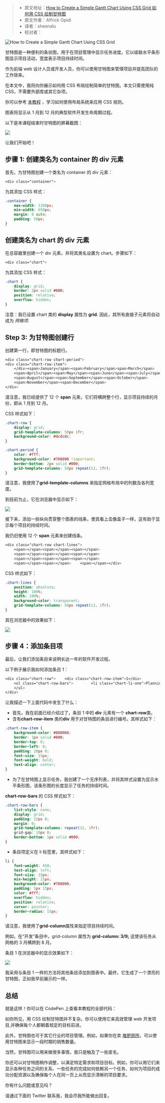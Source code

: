 > -   原文地址：[How to Create a Simple Gantt Chart Using CSS Grid 如何用 CSS 绘制甘特图](https://www.freecodecamp.org/news/create-gantt-chart-using-css-grid/)
> -   原文作者：Alfrick Opidi
> -   译者：sheenalu
> -   校对者：

![How to Create a Simple Gantt Chart Using CSS Grid](https://images.unsplash.com/photo-1532619675605-1ede6c2ed2b0?ixlib=rb-1.2.1&q=80&fm=jpg&crop=entropy&cs=tinysrgb&w=2000&fit=max&ixid=eyJhcHBfaWQiOjExNzczfQ)

甘特图是一种便利的条状图，用于在项目管理中显示任务进度。它以级联水平条形图显示项目活动，宽度表示项目持续时间。

作为前端 web 设计人员或开发人员，你可以使用甘特图来管理项目并提高团队的工作效率。

在本文中，我将向你展示如何用 CSS 布局绘制简单的甘特图。本文只需使用纯 CSS，不需要外部库或其它杂项。

你可以参考 [本教程][1] ，学习如何使用布局系统来应用 CSS 规则。

图表将显示从 1 月到 12 月的典型软件开发生命周期过程。

以下是本课程结束时甘特图的屏幕截图：

![](https://paper-attachments.dropbox.com/s_71DD472E9787F22210482D610A0DD84B11827762D701C2FF3CA4E87715003165_1567325886724_gantt-chart.png)

让我们开始吧！

## 步骤 1: 创建类名为 container 的 div 元素

首先，为甘特图创建一个类名为 container 的 div 元素：

```css
<div class="container">


```

为其添加 CSS 样式：

```css
.container {
    max-width: 1200px;
    min-width: 650px;
    margin: 0 auto;
    padding: 50px;
}
```

## 创建类名为 chart 的 div 元素

在总容器里创建一个 div 元素，并将其类名设置为 chart。步骤如下：

```css
<div class="chart">

```

为其添加 CSS 样式：

```css
.chart {
    display: grid;
    border: 2px solid #000;
    position: relative;
    overflow: hidden;
}
```

注意：我已设置 chart 类的 **display** 属性为 **grid.** 因此，其所有直接子元素将自动成为 _网格项_.

## Step 3: 为甘特图创建行

创建第一行，即甘特图的标题行。

```css
<div class="chart-row chart-period">
<div class="chart-row-item">
    </div><span>January</span><span>February</span>span>March</span>
    <span>April</span><span>May</span><span>June</span><span>July</span>
    <span>August</span><span>September</span><span>October</span>
    <span>November</span><span>December</span>
</div>
```

请注意，我已经提供了 12 个 **span** 元素，它们将横跨整个行，显示项目持续的月份，即从 1 月到 12 月。

CSS 样式如下：

```css
.chart-row {
    display: grid;
    grid-template-columns: 50px 1fr;
    background-color: #dcdcdc;
}
```

```css
.chart-period {
    color: #fff;
    background-color: #708090 !important;
    border-bottom: 2px solid #000;
    grid-template-columns: 50px repeat(12, 1fr);
}
```

请注意，我使用了**grid-template-columns** 来指定网格布局中的列数及各列宽度。

到目前为止，它在浏览器中显示如下：

![](https://paper-attachments.dropbox.com/s_71DD472E9787F22210482D610A0DD84B11827762D701C2FF3CA4E87715003165_1567023822884_gantt1.png)

接下来，添加一些纵向贯穿整个图表的线条，使其看上去像盒子一样，这有助于显示每个项目的持续时间。

我仍旧使用 12 个 **span** 元素来创建线条。

```css
<div class="chart-row chart-lines">
    <span></span><span></span><span></span>
    <span></span><span></span><span></span>
    <span></span><span></span><span></span>
    <span></span><span></span>    <span></span></div>
```

CSS 样式如下：

```css
.chart-lines {
    position: absolute;
    height: 100%;
    width: 100%;
    background-color: transparent;
    grid-template-columns: 50px repeat(12, 1fr);
}
```

其在浏览器中的效果如下：

![](https://paper-attachments.dropbox.com/s_71DD472E9787F22210482D610A0DD84B11827762D701C2FF3CA4E87715003165_1567024250393_gantt2.png)

## 步骤 4：添加条目项

最后，让我们添加条目来说明长达一年的软件开发过程。

以下例子展示我如何添加条目 1：

```css
<div class="chart-row">    <div class="chart-row-item">1</div>
    <ul class="chart-row-bars">        <li class="chart-li-one">Planning</li>
    </ul>
</div>
```

让我描述一下上面代码中发生了什么：

-   首先，我在前面已经介绍过了，条目 1 中的 **div** 元素有一个 **chart-row**类。
-   含有**chart-row-item** 类的**div** 用于对甘特图的条目进行编号。其样式如下：

```css
.chart-row-item {
    background-color: #808080;
    border: 1px solid #000;
    border-top: 0;
    border-left: 0;
    padding: 20px 0;
    font-size: 15px;
    font-weight: bold;
    text-align: center;
}
```

-   为了在甘特图上显示任务，我创建了一个无序列表，并将其样式设置为显示水平条形图，该条形图的长度显示了任务的持续时间。

**chart-row-bars** 的 CSS 样式如下：

```css
.chart-row-bars {
    list-style: none;
    display: grid;
    padding: 15px 0;
    margin: 0;
    grid-template-columns: repeat(12, 1fr);
    grid-gap: 10px 0;
    border-bottom: 1px solid #000;
}
```

-   条目项定义在 li 标签里，其样式如下：

```css
li {
    font-weight: 450;
    text-align: left;
    font-size: 15px;
    min-height: 15px;
    background-color: #708090;
    padding: 5px 15px;
    color: #fff;
    overflow: hidden;
    position: relative;
    cursor: pointer;
    border-radius: 15px;
}
```

请注意，我使用了**grid-column**属性来指定项目持续时间。

例如，在“开发”条目中，grid-column 属性为 **grid-column: 3/9;** 这使该任务从网格的 3 月横跨到 8 月。

条目 1 在浏览器中的显示效果如下：

![](https://paper-attachments.dropbox.com/s_71DD472E9787F22210482D610A0DD84B11827762D701C2FF3CA4E87715003165_1567024868326_gantt3.png)

我采用与条目 1 一样的方法将其他条目添加到图表中。最终，它生成了一个漂亮的甘特图，正如我早前展示的一样。

## 总结

就是这样！你可以在 CodePen 上查看本教程的全部代码：

如你所见，用 CSS 绘制甘特图并不复杂。你可以使用它来高效管理 web 开发项目,并确保每个人都朝着规定的目标前进。

此外，甘特图也可于其它行业的项目管理。例如，如果你在卖 [堆肥厕所][2]，可以使用甘特图来显示一段时期的销售数量。

当然，甘特图可以用来做很多事情，我只是触及了一些皮毛。

你还可以对甘特图稍作调整，以满足特定需求和项目目标。例如，你可以用它们来显示各种任务之间的关系、一些任务的完成如何依赖另一个任务、如何为项目的成功分配资源以及确保每个人在同一页上从而显示清晰的项目要求。

你有什么问题或意见吗？

请通过下面的 Twitter 联系我，我会尽我所能做出回复。

[1]: https://www.freecodecamp.org/learn/responsive-web-design/css-grid/
[2]: https://www.waterless-toilet.com/top-6-best-composting-toilets-to-choose/
